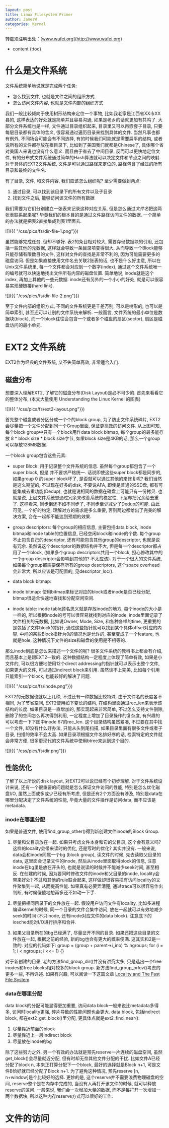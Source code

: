```yaml
---
layout: post
title: Linux Filesystem Primer
author: JamesW
categories: Kernel
---
```


转载须注明出处：[www.wufei.org](http://www.wufei.org)

* content 
{:toc}

# 什么是文件系统

文件系统简单地说就是完成两个任务:

* 怎么找到文件, 也就是文件之间的组织方式
* 怎么访问文件内容, 也就是文件内部的组织方式

我们一般比较倾向于使用树形结构来定位一个事物, 比如我老家是江西省XX市XX县的, 这样表达的好处就是简单并且容易沟通, 如果是老乡的话就更加有共鸣了. 大部分文件系统也是一样, 文件通过目录组织起来, 目录里又可以再嵌套子目录, 只要每层目录都有具体的含义, 很容易通过遍历目录来找到具体的文件. 当然凡事也都有例外, 不同场合可能会有不同选择, 有的时候我们可能就是需要扁平的结构, 或者说所有的文件都存放在根目录下, 比如到了美国我们就都是Chinese了, 具体哪个省对美国人来说也没有什么意义. 而且由于省去了中间目录, 反而可以更快地定位文件, 有的分布式文件系统通过简单的Hash算法就可以决定文件和节点之间的映射. 对于具体的EXT2文件系统, 文件是可以通过路径来定位的, 路径包含了经过的所有目录和最终的文件名.

有了目录, 文件, 和文件内容, 我们应该怎么组织呢? 至少需要做到两点:

1. 通过目录, 可以找到该目录下的所有文件以及子目录
2. 找到文件之后, 能够访问该文件的所有数据

我们需要为它们分别建立一张表来记录这种对应关系, 但是怎么通过*文件名*把这两张表联系起来呢? 毕竟我们的根本目的是通过文件路径访问文件的数据. 一个简单的办法就是把表2直接集成到表1里面去.

![]({{ "/css/pics/fs/dir-file-1.png"}})

虽然能够完成任务, 但却不够好. 表2的条目相对较大, 需要存储数据块的引用, 还包括一些其他的元数据, 这样就会导致一条目录项变得很大, 从而导致一个Block能够只能存储有限数目的文件, 这样对文件的查找是非常不利的, 因为可能需要更多的磁盘访问. 但是如果直接使用文件名去关联2张表的话, 也不是什么好主意, 所以在Unix文件系统里, 每一个文件都会对应到一个数字(index), 通过这个文件系统唯一的编号就可以快速地找出文件所有内容的磁盘位置. 简单地说, inode就是这个index, 再加上其他的一些元数据. inode还有另外的一个小小的好处, 就是可以很容易实现硬链接(hard link).

![]({{ "/css/pics/fs/dir-file-2.png"}})

至于文件内部的组织方式, 不同的文件系统更是千差万别, 可以是树形的, 也可以是简单索引, 甚至还可以让别的文件系统来解析. 一般而言, 文件系统的最小单位是数据块(block), 而一个block往往会包含一个或者多个磁盘的扇区(sector), 扇区是磁盘访问的最小单元.

# EXT2 文件系统

EXT2作为经典的文件系统, 又不失简单高效, 非常适合入门.

## 磁盘分布

想要深入理解EXT2, 了解它的磁盘分布(Disk Layout)是必不可少的. 首先来看看它的整体分布, (本文大量使用 Understanding the Linux Kernel 的图表)

![]({{ "/css/pics/fs/ext2-layout.png"}})

首先整个磁盘或者分区分成一个个的block group, 为了防止文件系统碎片, EXT2会尽量把一个文件分配到同一个Group里面, 保证更高效的访问文件. 从上图可知, 每个block group中只有一个block用作data block bitmap, 每个group的最多能存放 8 * block size * block size字节, 如果block size是4KB的话, 那么一个group可以存放128MB数据.

一个block group包含这些元素:

* super Block: 用于记录整个文件系统的信息. 虽然每个group都包含了一个super block, 但是 并不要求严格统一. 话说即使这些super block都是同步的, 如果group 0 的super block坏了, 是否就可以通过其他的来修复呢? 我们当然是这么期望的, 不过现在好多的disk, 不要说AFA, 即使是普通的SSD盘, 都有可能集成去重功能(Dedup), 也就是说相同的数据在磁盘上可能只有一份拷贝.  也就是说, 上层文件系统想通过冗余来改善系统的稳定性, 下层却把冗余给去重了. 这样看来, 同步倒还不如不同步了, 不同步至少减少了Dedup的可能. 由此可见, 一个好的约定, 理解对方的需求是多么重要, 否则两边都给出了完美的解决方案, 合在一起却不能达到预期的效果.

* group descriptors: 每个group的相应信息, 主要包括data block, inode bitmap和inode table的位置信息, 已经空闲block和inode的个数. 每个group不止包含自己的descriptor, 还有可能包含其他group的descriptor, 也就是说有冗余. 虽然说这个descriptor的数据结构并不大, 但是每一个descriptor都占用了一个block, (如果多个group descriptors共用一个block, 担心修改其中的一个group descriptor会影响到其他的?  不太应该). 对于一个很大的文件系统, 如果每个group都需要保存所有的group descriptors, 这个space overhead会非常大, 所以应该是可配置的, 见descriptor_loc().

* data block bitmap:
* inode bitmap: 使用bitmap来标记对应的block或者inode是否已经分配, bitmap很适合快速地查找和分配空闲空间.

* inode table: inode table顾名思义就是存放inode的地方, 每个inode的大小是一样的, 所以根据inode的号可以很容易就找到对应的inode. inode里面记录了文件相关的元数据, 比如说Owner, Mode, Size, 和各种各样的time, 更重要的是包括了文件block的指针, 通过这些指针就可以找到某个具体offset对应的内容. 中间的某些Block指针为0的情况也是允许的, 甚至变成了一个feature, 也就是hole, 这种情况下文件的size和磁盘的使用是不相等的.

那么inode到底是怎么来描述一个文件的呢? 很多文件系统的教科书上都会有介绍, 而且基本上是跟EXT2一致的. 这种数据结构一定程度上体现了简单有效, 如果是小文件的, 可以很方便地使用12个direct addressing的指针就可以表示出整个文件, 如果更大的文件, 可以通过indirect block来引用. 虽然谈不上完美, 比如每个引用只能索引一个block, 也能较好的解决了问题.

![]({{ "/css/pics/fs/inode.png"}})

EXT2的元数据也就以上几种, 不过还有一种数据比较特殊. 由于文件名的长度各不相同, 为了节省空间, EXT2使用如下变长的结构, 在结构里面通过rec_len来表示该结构的长度. 如果目录是一直增加的, 那实现起来非常简单, 不过怎么支持文件删除, 删除了的空间怎么再次得到利用, 一定程度上增加了目录操作的复杂度, 有兴趣的可以考虑一下下图中inode 67的rec_len. 这个目录结构虽然紧凑, 不过要在其中找一个文件, 却没有什么好办法, 只能从头到尾扫描, 如果目录里面有很多文件或者子目录, 扫描的效率不会太高. 如果目录项根据文件名排好序的话, 检索特定的文件就会非常方便, 很多更现代的文件系统中使用btree来达到这个目的.

![]({{ "/css/pics/fs/dir.png"}})

## 性能优化

了解了以上所说的disk layout, 对EXT2可以说已经有个初步理解. 对于文件系统设计来说, 还有一个很重要的问题就是怎么保证文件访问的性能, 特别是怎么优化磁盘I/O, 虽然上面或多或少已经有所考虑, 但是还有2个方面没有涉及, 特别是data在哪里分配决定了文件系统的性能, 毕竟大量的文件操作是访问data, 而不应该是metadata.

### inode在哪里分配

如果是普通文件, 使用find_group_other()得到新创建文件inode的Block Group.

1. 尽量和父目录放在一起. 如果只考虑文件本身和它的父目录, 这个会有意义吗? 这样的locality会带来读时的优化, 还是写时的优化? 其实并没有. 一般来说, data会和inode同属一个bg (block group), 读文件的时候, 先去读取父目录的data, 这里面会记录文件的inode, 然后从inode里面取得block的信息, 注意inode在bg里是放在开头的, 也就是说读的时候并不能减少seek时间, 甚至相反. 在创建的时候, 因为要同时修改文件的inode和父目录的inode, locality会带来好处? 不过和其他的rule联合起来, 这样做却很容易把有访问locality的文件聚集到一起, 从而提高性能. 如果真有必要弄清楚, 通过trace可以很容易作出判断, 有时候傻傻地想再多还不如动一下手.

2. 尽量把相同目录下的文件放在一起. 假设用户访问文件有locality, 比如多进程编译kernel的时候, 同一个目录的文件会集中访问, 放在一起就可以有效地减少seek的时间 (不只inode, 还有inode对应文件的data block). 注意底下的iosched能对I/O进行排序和合并.

3. 如果父目录所在的bg已经满了, 尽量岔开不同的目录. 如果还把这些目录的文件放在一起, 根据之前的经验, 新的bg也会有更大的概率便满. 这其实和2是一致的. 对应的代码如下:
	group = (group + parent->i_ino) % ngroups;
	for (i = 1; i < ngroups; i <<= 1) {}

对于新创建的目录, 老的方法find_group_dir()并没有讲究太多, 只是选出一个free inodes和free blocks相对较多的block group. 新方法find_group_orlov()考虑的更多一些, 不再详述. 如果有兴趣, 可以阅读一下这篇文章 [Locality and The Fast File System](http://pages.cs.wisc.edu/~remzi/OSTEP/file-ffs.pdf)

### data在哪里分配

data block的分配可能显得更加重要, 访问data block一般来说比metadata多得多, 访问时locality更强, 碎片导致的性能问题也会更大. data block, 包括indirect block, 都在ext2_get_block()里分配, 更具体点就是ext2_find_near():

1. 尽量靠近前面的block
2. 尽量靠近上一层indirect block
3. 尽量放在inode的bg

除了这些努力之外, 另一个有效的办法就是预先reserve一片连续的磁盘空间, 虽然get_block()会尽量就近分配, 但有时却无奈其他文件分配的干扰. 比如文件A已经分配了block n, 本来正打算分配下一个block, 最好的选择就是Block n+1, 可是文件B恰好就已经分配了Block n+1. 为了避免这种情况, 预先reserve [n, n+window]是个比较好的选择. 更妙的是, 这个reserve并不需要浪费物理磁盘的空间, reserve整个是在内存中完成的, 当没有人再打开该文件的时候, 就可以释放reserve的区间. 一般来说, 我们会一次增加大量的数据, 而不是每打开一次增加一两个数据块, 所以这种内存reserve方式可以很好的工作.

# 文件的访问

